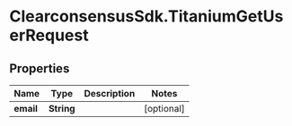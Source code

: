 # ClearconsensusSdk.TitaniumGetUserRequest

## Properties

Name | Type | Description | Notes
------------ | ------------- | ------------- | -------------
**email** | **String** |  | [optional] 


